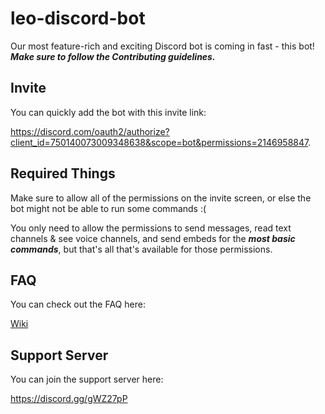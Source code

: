 
# leo-discord-bot

Our most feature-rich and exciting Discord bot is coming in fast - this bot!
***Make sure to follow the Contributing guidelines.***

## Invite

You can quickly add the bot with this invite link: 

<https://discord.com/oauth2/authorize?client_id=750140073009348638&scope=bot&permissions=2146958847>.

## Required Things

Make sure to allow all of the permissions on the invite screen, or else the bot might not be able to run some commands :(

You only need to allow the permissions to send messages, read text channels & see voice channels, and send embeds for the ***most basic commands***, but that's all that's available for those permissions.

## FAQ

You can check out the FAQ here: 

[Wiki](https://github.com/efficiency-org/leo-discord-bot/wiki)

## Support Server

You can join the support server here:

<https://discord.gg/gWZ27pP>
